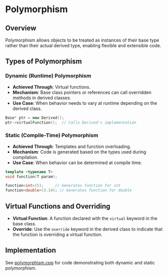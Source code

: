 ﻿# Polymorphism

## Overview

Polymorphism allows objects to be treated as instances of their base type rather than their actual derived type, enabling flexible and extensible code.

## Types of Polymorphism

### Dynamic (Runtime) Polymorphism

- **Achieved Through**: Virtual functions.
- **Mechanism**: Base class pointers or references can call overridden methods in derived classes.
- **Use Case**: When behavior needs to vary at runtime depending on the derived class.

```cpp
Base* ptr = new Derived();
ptr->virtualFunction();  // Calls Derived's implementation
```

### Static (Compile-Time) Polymorphism

- **Achieved Through**: Templates and function overloading.
- **Mechanism**: Code is generated based on the types used during compilation.
- **Use Case**: When behavior can be determined at compile time.

```cpp
template <typename T>
void function(T param);

function<int>(5);     // Generates function for int
function<double>(3.14); // Generates function for double
```

## Virtual Functions and Overriding

- **Virtual Function**: A function declared with the `virtual` keyword in the base class.
- **Override**: Use the `override` keyword in the derived class to indicate that the function is overriding a virtual function.

## Implementation

See [polymorphism.cpp](Polymorphism/polymorphism.cpp) for code demonstrating both dynamic and static polymorphism.